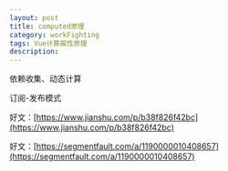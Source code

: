 ```yaml
---
layout: post
title: computed原理
category: workFighting
tags: Vue计算属性原理
description: 
---
```


依赖收集、动态计算

订阅-发布模式


好文：[https://www.jianshu.com/p/b38f826f42bc](https://www.jianshu.com/p/b38f826f42bc)

好文：[https://segmentfault.com/a/1190000010408657](https://segmentfault.com/a/1190000010408657)
